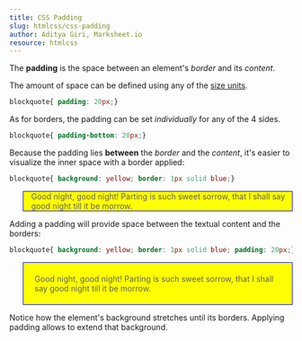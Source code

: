 ```yaml
---
title: CSS Padding
slug: htmlcss/css-padding
author: Aditya Giri, Marksheet.io
resource: htmlcss
---
```


The **padding** is the space between an element's _border_ and its _content_.

The amount of space can be defined using any of the [size units](/resources/htmlcss/css-size-units/).

```css
blockquote{ padding: 20px;}
```

As for borders, the padding can be set _individually_ for any of the 4 sides.

```css
blockquote{ padding-bottom: 20px;}
```

Because the padding lies **between** the _border_ and the _content_, it's easier to visualize the inner space with a border applied:

```css
blockquote{ background: yellow; border: 1px solid blue;}
```

<div class="result">
  <blockquote style="background: yellow; border: 1px solid blue;">
    Good night, good night! Parting is such sweet sorrow, that I shall say good night till it be morrow.
  </blockquote>
</div>

Adding a padding will provide space between the textual content and the borders:

```css
blockquote{ background: yellow; border: 1px solid blue; padding: 20px;}
```

<div class="result">
  <blockquote style="background: yellow; border: 1px solid blue; padding: 20px;">
    Good night, good night! Parting is such sweet sorrow, that I shall say good night till it be morrow.
  </blockquote>
</div>

Notice how the element's background stretches until its borders. Applying padding allows to extend that background.